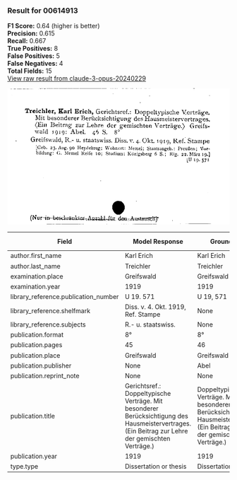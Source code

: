 ### Result for 00614913
**F1 Score:** 0.64 (higher is better)<br>**Precision:** 0.615<br>**Recall:** 0.667<br>**True Positives:** 8<br>**False Positives:** 5<br>**False Negatives:** 4<br>**Total Fields:** 15<br>[View raw result from claude-3-opus-20240229](https://github.com/RISE-UNIBAS/humanities_data_benchmark/blob/main/results/2025-09-02/T0145/request_T0145_00614913.json)

<img src="https://github.com/RISE-UNIBAS/humanities_data_benchmark/blob/main/benchmarks/zettelkatalog/images/00614913.jpg?raw=true" alt="00614913" width="600px">

| Field | Model Response | Ground Truth | Fuzzy Score | Match |
|-------|----------------|--------------|-------------|-------|
| author.first_name | Karl Erich | Karl Erich | 1.000 | ✅ |
| author.last_name | Treichler | Treichler | 1.000 | ✅ |
| examination.place | Greifswald | Greifswald | 1.000 | ✅ |
| examination.year | 1919 | 1919 | 1.000 | ✅ |
| library_reference.publication_number | U 19. 571 | U 19, 571 | 0.889 | ❌ |
| library_reference.shelfmark | Diss. v. 4. Okt. 1919, Ref. Stampe | None | 0.000 | ❌ |
| library_reference.subjects | R.- u. staatswiss. | None | 0.000 | ❌ |
| publication.format | 8° | 8° | 1.000 | ✅ |
| publication.pages | 45 | 46 | 0.500 | ❌ |
| publication.place | Greifswald | Greifswald | 1.000 | ✅ |
| publication.publisher | None | Abel | 0.000 | ❌ |
| publication.reprint_note | None | None | 1.000 | ✅ |
| publication.title | Gerichtsref.: Doppeltypische Verträge. Mit besonderer Berücksichtigung des Hausmeistervertrages. (Ein Beitrag zur Lehre der gemischten Verträge.) | Doppeltypische Verträge. Mit besonderer Berücksichtigung des Hausmeistervertrages. (Ein Beitrag zur Lehre der gemischten Verträge.) | 0.949 | ❌ |
| publication.year | 1919 | 1919 | 1.000 | ✅ |
| type.type | Dissertation or thesis | Dissertation or thesis | 1.000 | ✅ |
